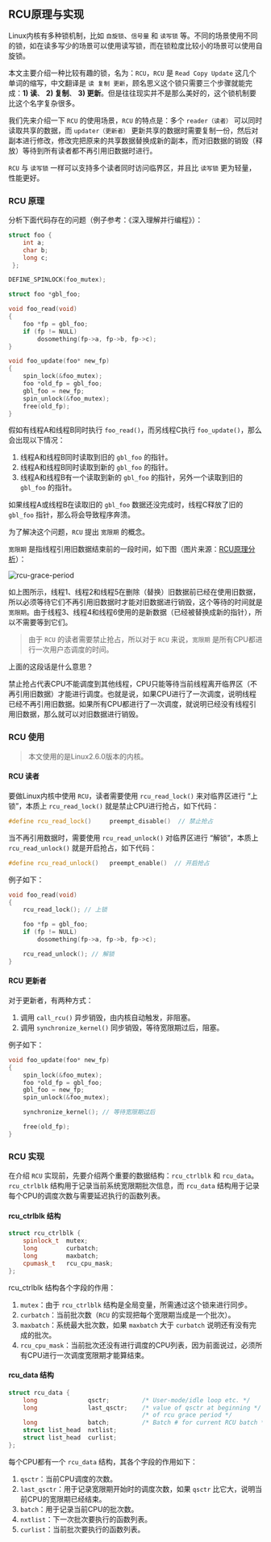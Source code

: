 ## RCU原理与实现

Linux内核有多种锁机制，比如 `自旋锁`、`信号量` 和 `读写锁` 等。不同的场景使用不同的锁，如在读多写少的场景可以使用读写锁，而在锁粒度比较小的场景可以使用自旋锁。

本文主要介绍一种比较有趣的锁，名为：`RCU`，`RCU` 是 `Read Copy Update` 这几个单词的缩写，中文翻译是 `读 复制 更新`，顾名思义这个锁只需要三个步骤就能完成：__1) 读__、 __2) 复制__、 __3) 更新__。但是往往现实并不是那么美好的，这个锁机制要比这个名字复杂很多。

我们先来介绍一下 `RCU` 的使用场景，`RCU` 的特点是：多个 `reader（读者）` 可以同时读取共享的数据，而 `updater（更新者）` 更新共享的数据时需要复制一份，然后对副本进行修改，修改完把原来的共享数据替换成新的副本，而对旧数据的销毁（释放）等待到所有读者都不再引用旧数据时进行。

`RCU` 与 `读写锁` 一样可以支持多个读者同时访问临界区，并且比 `读写锁` 更为轻量，性能更好。

### RCU 原理

分析下面代码存在的问题（例子参考：《深入理解并行编程》）：
```cpp
struct foo {
    int a;
    char b;
    long c;
 };

DEFINE_SPINLOCK(foo_mutex);

struct foo *gbl_foo;

void foo_read(void)
{
    foo *fp = gbl_foo;
    if (fp != NULL)
        dosomething(fp->a, fp->b, fp->c);
}

void foo_update(foo* new_fp)
{
    spin_lock(&foo_mutex);
    foo *old_fp = gbl_foo;
    gbl_foo = new_fp;
    spin_unlock(&foo_mutex);
    free(old_fp);
}
```
假如有线程A和线程B同时执行 `foo_read()`，而另线程C执行 `foo_update()`，那么会出现以下情况：
1) 线程A和线程B同时读取到旧的 `gbl_foo` 的指针。
2) 线程A和线程B同时读取到新的 `gbl_foo` 的指针。
3) 线程A和线程B有一个读取到新的 `gbl_foo` 的指针，另外一个读取到旧的 `gbl_foo` 的指针。

如果线程A或线程B在读取旧的 `gbl_foo` 数据还没完成时，线程C释放了旧的 `gbl_foo` 指针，那么将会导致程序奔溃。

为了解决这个问题，`RCU` 提出 `宽限期` 的概念。

`宽限期` 是指线程引用旧数据结束前的一段时间，如下图（图片来源：[RCU原理分析](https://www.cnblogs.com/chaozhu/p/6265740.html)）：

![rcu-grace-period](https://raw.githubusercontent.com/liexusong/linux-source-code-analyze/master/images/rcu-grace-period.png)

如上图所示，线程1、线程2和线程5在删除（替换）旧数据前已经在使用旧数据，所以必须等待它们不再引用旧数据时才能对旧数据进行销毁，这个等待的时间就是 `宽限期`。由于线程3、线程4和线程6使用的是新数据（已经被替换成新的指针），所以不需要等到它们。

> 由于 `RCU` 的读者需要禁止抢占，所以对于 `RCU` 来说，`宽限期` 是所有CPU都进行一次用户态调度的时间。

上面的这段话是什么意思？

禁止抢占代表CPU不能调度到其他线程，CPU只能等待当前线程离开临界区（不再引用旧数据）才能进行调度。也就是说，如果CPU进行了一次调度，说明线程已经不再引用旧数据。如果所有CPU都进行了一次调度，就说明已经没有线程引用旧数据，那么就可以对旧数据进行销毁。

### RCU 使用

> 本文使用的是Linux2.6.0版本的内核。

#### RCU 读者

要做Linux内核中使用 `RCU`，读者需要使用 `rcu_read_lock()` 来对临界区进行 “上锁”，本质上 `rcu_read_lock()` 就是禁止CPU进行抢占，如下代码：
```cpp
#define rcu_read_lock()     preempt_disable()  // 禁止抢占
```

当不再引用数据时，需要使用 `rcu_read_unlock()` 对临界区进行 “解锁”，本质上 `rcu_read_unlock()` 就是开启抢占，如下代码：
```cpp
#define rcu_read_unlock()   preempt_enable()  // 开启抢占
```

例子如下：
```cpp
void foo_read(void)
{
    rcu_read_lock(); // 上锁

    foo *fp = gbl_foo;
    if (fp != NULL)
        dosomething(fp->a, fp->b, fp->c);

    rcu_read_unlock(); // 解锁
}
```

#### RCU 更新者

对于更新者，有两种方式：
1. 调用 `call_rcu()` 异步销毁，由内核自动触发，非阻塞。
2. 调用 `synchronize_kernel()` 同步销毁，等待宽限期过后，阻塞。

例子如下：
```cpp
void foo_update(foo* new_fp)
{
    spin_lock(&foo_mutex);
    foo *old_fp = gbl_foo;
    gbl_foo = new_fp;
    spin_unlock(&foo_mutex);

    synchronize_kernel(); // 等待宽限期过后

    free(old_fp);
}
```

### RCU 实现

在介绍 `RCU` 实现前，先要介绍两个重要的数据结构：`rcu_ctrlblk` 和 `rcu_data`。`rcu_ctrlblk` 结构用于记录当前系统宽限期批次信息，而 `rcu_data` 结构用于记录每个CPU的调度次数与需要延迟执行的函数列表。

#### rcu_ctrlblk 结构
```cpp
struct rcu_ctrlblk {
    spinlock_t  mutex;
    long        curbatch;
    long        maxbatch;
    cpumask_t   rcu_cpu_mask;
};
```
rcu_ctrlblk 结构各个字段的作用：
1. `mutex`：由于 `rcu_ctrlblk` 结构是全局变量，所需通过这个锁来进行同步。
2. `curbatch`：当前批次数（`RCU` 的实现把每个宽限期当成是一个批次）。
3. `maxbatch`：系统最大批次数，如果 `maxbatch` 大于 `curbatch` 说明还有没有完成的批次。
4. `rcu_cpu_mask`：当前批次还没有进行调度的CPU列表，因为前面说过，必须所有CPU进行一次调度宽限期才能算结束。

#### rcu_data 结构
```cpp
struct rcu_data {
    long              qsctr;         /* User-mode/idle loop etc. */
    long              last_qsctr;    /* value of qsctr at beginning */
                                     /* of rcu grace period */
    long              batch;         /* Batch # for current RCU batch */
    struct list_head  nxtlist;
    struct list_head  curlist;
};
```
每个CPU都有一个 `rcu_data` 结构，其各个字段的作用如下：
1. `qsctr`：当前CPU调度的次数。
2. `last_qsctr`：用于记录宽限期开始时的调度次数，如果 `qsctr` 比它大，说明当前CPU的宽限期已经结束。
3. `batch`：用于记录当前CPU的批次数。
4. `nxtlist`：下一次批次要执行的函数列表。
5. `curlist`：当前批次要执行的函数列表。

